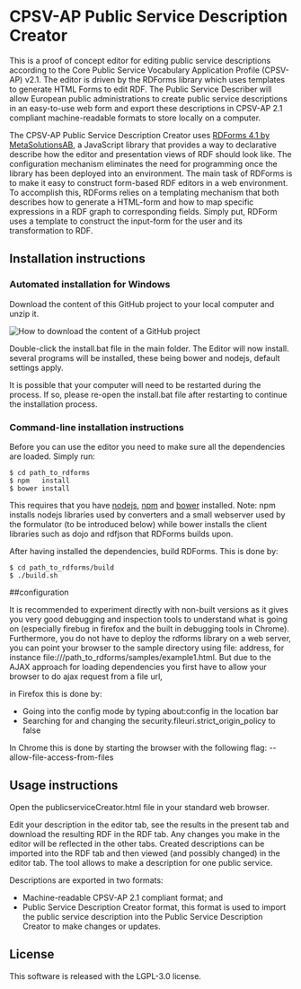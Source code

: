 # CPSV-AP Public Service Description Creator

This is a proof of concept editor for editing public service descriptions according to the Core Public Service Vocabulary Application Profile (CPSV-AP) v2.1. The editor is driven by the RDForms library which uses templates to generate HTML Forms to edit RDF. The Public Service Describer will allow European public administrations to create public service descriptions in an easy-to-use web form and export these descriptions in CPSV-AP 2.1 compliant machine-readable formats to store locally on a computer. 

The CPSV-AP Public Service Description Creator uses [RDForms 4.1 by MetaSolutionsAB](https://github.com/MetaSolutionsAB/rdforms/releases/tag/4.1), a JavaScript library that provides a way to declarative describe how the editor and presentation views of RDF should look like. The configuration mechanism eliminates the need for programming once the library has been deployed into an environment. The main task of RDForms is to make it easy to construct form-based RDF editors in a web environment. To accomplish this, RDForms relies on a templating mechanism that both describes how to generate a HTML-form and how to map specific expressions in a RDF graph to corresponding fields. Simply put, RDForm uses a template to construct the input-form for the user and its transformation to RDF. 


## Installation instructions

### Automated installation for Windows

Download the content of this GitHub project to your local computer and unzip it.

![How to download the content of a GitHub project](https://github.com/catalogue-of-services-isa/cpsv-ap_rdf_editor/blob/master/images/downloadProjectFromGitHub.png?raw=true)

Double-click the install.bat file in the main folder. The Editor will now install.
several programs will be installed, these being bower and nodejs, default settings apply.

It is possible that your computer will need to be restarted during the process. If so, please re-open the install.bat file after restarting to continue the installation process.

### Command-line installation instructions

Before you can use the editor you need to make sure all the dependencies are loaded. Simply run:

    $ cd path_to_rdforms
    $ npm   install
    $ bower install

This requires that you have [nodejs](http://nodejs.org/), [npm](https://www.npmjs.org/) and [bower](http://bower.io/) installed. Note: npm installs nodejs libraries used by converters and a small webserver used by the formulator (to be introduced below) while bower installs the client libraries such as dojo and rdfjson that RDForms builds upon.

After having installed the dependencies, build RDForms. This is done by:

    $ cd path_to_rdforms/build
    $ ./build.sh

##configuration

It is recommended to experiment directly with non-built versions as it gives you very good debugging and inspection tools to understand what is going on (especially firebug in firefox and the built in debugging tools in Chrome). 
Furthermore, you do not have to deploy the rdforms library on a web server, you can point your browser to the sample directory using file: address, for instance file:///path_to_rdforms/samples/example1.html. But due to the AJAX approach for loading dependencies you first have to allow your browser to do ajax request from a file url,

in Firefox this is done by:
* Going into the config mode by typing about:config in the location bar
* Searching for and changing the security.fileuri.strict_origin_policy to false

In Chrome this is done by starting the browser with the following flag: --allow-file-access-from-files
## Usage instructions

Open the publicserviceCreator.html file in your standard web browser. 

Edit your description in the editor tab, see the results in the present tab and download the resulting RDF in the RDF tab. Any changes you make in the editor will be reflected in the other tabs. Created descriptions can be imported into the RDF tab and then viewed (and possibly changed) in the editor tab. The tool allows to make a description for one public service.

Descriptions are exported in two formats:

* Machine-readable CPSV-AP 2.1 compliant format; and
* Public Service Description Creator format, this format is used to import the public service description into the Public Service Description Creator to make changes or updates.


## License

This software is released with the LGPL-3.0 license.